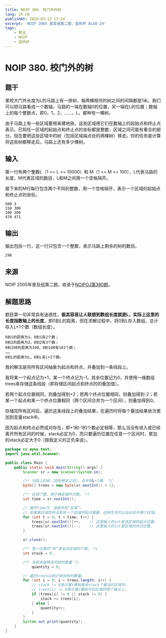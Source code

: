 ```yaml
---
title: NOIP 380. 校门外的树
lang: zh-CN
publishAt: 2020-03-12 17:24
excerpt: 'NOIP 2005 普及组第二题，蓝桥杯 ALGO-29'
tags:
    - 算法
    - NOIP
    - 蓝桥杯
---
```


# NOIP 380. 校门外的树

<RevisionInfo />

## 题干

某校大门外长度为L的马路上有一排树，每两棵相邻的树之间的间隔都是1米。我们可以把马路看成一个数轴，马路的一端在数轴0的位置，另一端在L的位置；数轴上的每个整数点，即0，1，2，……，L，都种有一棵树。

由于马路上有一些区域要用来建地铁。这些区域用它们在数轴上的起始点和终止点表示。已知任一区域的起始点和终止点的坐标都是整数，区域之间可能有重合的部分。现在要把这些区域中的树（包括区域端点处的两棵树）移走。你的任务是计算将这些树都移走后，马路上还有多少棵树。

## 输入

第一行有两个整数L（1 <= L <= 10000）和 M（1 <= M <= 100），L代表马路的长度，M代表区域的数目，L和M之间用一个空格隔开。

接下来的M行每行包含两个不同的整数，用一个空格隔开，表示一个区域的起始点和终止点的坐标。

```text
500 3
150 300
100 200
470 471
```

## 输出

输出包括一行，这一行只包含一个整数，表示马路上剩余的树的数目。

```text
298
```

## 来源

NOIP 2005年普及组第二题，收录于[NOIPOJ第380题](http://noipoj.cn/problem.php?id=380)。

## 解题思路

题目第一句非常具有迷惑性，**极其容易让人联想到数组长度就是L，实际上这里的长度指数轴上的长度**，即0到L的距离，但在求解过程中，将0到L存入数组，总计存入L+1个数（数组长度）。

```text
0到1的距离为1，0到1有2个数；
0到2的距离为2，0到2有3个数；
0到100的距离为100，0到100有101个数；
……
0到L的距离为L，0到L有L+1个数。
```

我的解法是将所有区间抽象为起点和终点，并叠加到一条线段上。

我将某一个起点记为+1，某一个终点记为-1，其余位置记为0，并使用一维数组trees来存储这条线段（即存储区间起点和终点的的叠加值）。

若两个起点位置相同，则叠加得到+2；若两个终点位置相同，则叠加得到-2；若某一个起点和某一个终点位置相同（两个区间合并为一个区间），则叠加得到0。

存储完所有区间后，遍历这条线段上的叠加结果，在遍历时将每个叠加结果依次累加到变量stack中。

因为起点和终点必然成对存在，即+1和-1的个数必定相等，那么当没有进入或已经离开所有区间的时候，stack必定为0，而只要遍历位置在任意一个区间时，累加的stack必定大于0（按我定义的正负来说）。

```java :line-numbers
package cc.ayuu.test;
import java.util.Scanner;

public class Main {
    public static void main(String[] args) {
        Scanner sr = new Scanner(System.in);

        /** 马路上的树（没有移走之前），总共有L+1棵。 */
        byte[] trees = new byte[sr.nextInt() + 1];

        /** 区域个数。用于确定循环次数。 */
        int time = sr.nextInt();

        // 循环time次，读取所有“区域”。
        // 如果某区域的终点和另一个区域的起点重叠，这种方法可以自动合并两个区域。
        for (int t = 0; t < time; t++) {
            trees[sr.nextInt()]++;    // 这里输入的int是该区域的起点位置。
            trees[sr.nextInt()]--;    // 这里输入的int是区域的终点位置。
        }

        sr.close();

        /** 某一位置的“树”身处的区域的个数。 */
        int stack = 0,

        /** 当前未被移走的树的数量 */
            quantity = 0;

        // 遍历trees以统计剩余树的数量。
        for (int i = 0; i < trees.length; i++) {
            // stack != 0表示第i棵树身处stack个叠加的区域中。
            // trees[i] != 0表示第i棵树不在区域的两个端点上。
            if (trees[i] != 0 || stack != 0) {
                stack += trees[i];
            } else {
                quantity++;
            }
        }
        System.out.print(quantity);
    }
}
```

